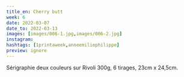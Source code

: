 ```yaml
---
title_en: Cherry butt
week: 6
date: 2022-03-07
date_to: 2022-03-13
images: [images/006-1.jpg,images/006-2.jpg]
instagram:
hashtags: [1printaweek,anneemiliephilippe]
preview: ignore
---
```

Sérigraphie deux couleurs sur Rivoli 300g, 6 tirages, 23cm x 24,5cm.